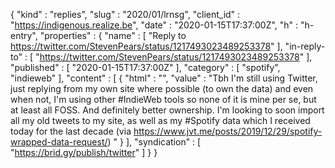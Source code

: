 {
  "kind" : "replies",
  "slug" : "2020/01/lrnsg",
  "client_id" : "https://indigenous.realize.be",
  "date" : "2020-01-15T17:37:00Z",
  "h" : "h-entry",
  "properties" : {
    "name" : [ "Reply to https://twitter.com/StevenPears/status/1217493023489253378" ],
    "in-reply-to" : [ "https://twitter.com/StevenPears/status/1217493023489253378" ],
    "published" : [ "2020-01-15T17:37:00Z" ],
    "category" : [ "spotify", "indieweb" ],
    "content" : [ {
      "html" : "",
      "value" : "Tbh I'm still using Twitter, just replying from my own site where possible (to own the data) and even when not, I'm using other #IndieWeb tools so none of it is mine per se, but at least all FOSS. And definitely better ownership. I'm looking to soon import all my old tweets to my site, as well as my #Spotify data which I received today for the last decade (via https://www.jvt.me/posts/2019/12/29/spotify-wrapped-data-request/) "
    } ],
    "syndication" : [ "https://brid.gy/publish/twitter" ]
  }
}
